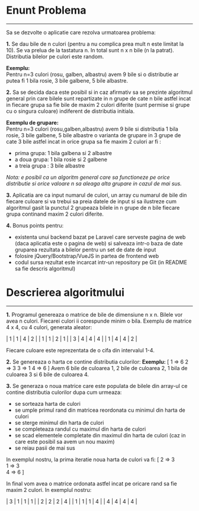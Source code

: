 # Enunt Problema
---
Sa se dezvolte o aplicatie care rezolva urmatoarea problema:

**1.** Se dau bile de n culori (pentru a nu complica prea mult n este limitat la 10). Se va prelua de la tastatura n. In total sunt n x n bile (n la patrat).  
Distributia bilelor pe culori este random.

**Exemplu:**  
Pentru n=3 culori (rosu, galben, albastru) avem 9 bile si o distributie ar putea fi 1 bila rosie, 3 bile galbene, 5 bile albastre.

**2.** Sa se decida daca este posibil si in caz afirmativ sa se prezinte algoritmul general prin care bilele sunt repartizate in n grupe de cate n bile astfel incat in fiecare grupa sa fie bile de maxim 2 culori diferite (sunt permise si grupe cu o singura culoare) indiferent de distributia initiala.

**Exemplu de grupare:**  
Pentru n=3 culori (rosu,galben,albastru) avem 9 bile si distributia 1 bila rosie, 3 bile galbene, 5 bile albastre o varianta de grupare in 3 grupe de cate 3 bile astfel incat in orice grupa sa fie maxim 2 culori ar fi :

*   prima grupa: 1 bila galbena si 2 albastre
*   a doua grupa: 1 bila rosie si 2 galbene
*   a treia grupa : 3 bile albastre

_Nota: e posibil ca un algoritm general care sa functioneze pe orice distributie si orice valoare n sa aleaga alta grupare in cazul de mai sus._

**3.** Aplicatia are ca input numarul de culori, un array cu numarul de bile din fiecare culoare si va trebui sa preia datele de input si sa ilustreze cum algoritmul gasit la punctul 2 grupeaza bilele in n grupe de n bile fiecare grupa continand maxim 2 culori diferite.

**4.** Bonus points pentru:

*   existenta unui backend bazat pe Laravel care serveste pagina de web (daca aplicatia este o pagina de web) si salveaza intr-o baza de date gruparea rezultata a bilelor pentru un set de date de input
*   folosire jQuery/Bootstrap/VueJS in partea de frontend web
*   codul sursa rezultat este incarcat intr-un repository pe Git (in README sa fie descris algoritmul)

# Descrierea algoritmului
---

**1.** Programul genereaza o matrice de bile de dimensiune n x n. Bilele vor avea n culori. Fiecarei culori ii corespunde minim o bila.
Exemplu de matrice 4 x 4, cu 4 culori, generata aleator:

| 1 | 1 | 4 | 2 |
| 1 | 1 | 2 | 1 |
| 3 | 4 | 4 | 4 |
| 1 | 4 | 4 | 2 |

Fiecare culoare este reprezentata de o cifa din intervalul 1-4.

**2.** Se genereaza o harta ce contine distributia culorilor:
**Exemplu:** 
[
	1 => 6 
	2 => 3
	3 => 1
	4 => 6
]
Avem 6 bile de culoarea 1, 2 bile de culoarea 2, 1 bila de culoarea 3 si 6 bile de culoarea 4.

**3.** Se generaza o noua matrice care este populata de bilele din array-ul ce contine distributia culorilor dupa cum urmeaza:

* se sorteaza harta de culori
* se umple primul rand din matricea reordonata cu minimul din harta de culori
* se sterge minimul din harta de culori
* se completeaza randul cu maximul din harta de culori
* se scad elementele completate din maximul din harta de culori (caz in care este posibil sa avem un nou maxim)
* se reiau pasii de mai sus 

In exemplul nostru, la prima iteratie noua harta de culori va fi: 
[
	2 => 3	
	1 => 3 	
	4 => 6
]

In final vom avea o matrice ordonata astfel incat pe oricare rand sa fie maxim 2 culori.
In exemplul nostru:

| 3 | 1 | 1 | 1 |
| 2 | 2 | 2 | 4 |
| 1 | 1 | 1 | 4 |
| 4 | 4 | 4 | 4 |